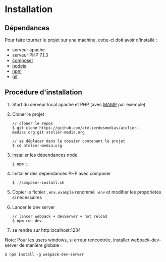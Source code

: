 # Installation

## Dépendances

Pour faire tourner le projet sur une machine, cette-ci doit avoir d'installé :
- serveur apache
- serveur PHP 7.1.3
- [composer](https://getcomposer.org)
- [nodejs](https://nodejs.org)
- [npm](https://npmjs.com) 
- [git](https://git-scm.com)

## Procédure d'installation

1. Start du serveur local apache et PHP (avec [MAMP](https://www.mamp.info/en/downloads/) par exemple)

1. Cloner le projet 

     ```shell
    // cloner le repos
    $ git clone https://github.com/atelierdesmedias/atelier-medias.org.git atelier-media.org
   
    // se déplacer dans le dossier contenant le projet 
    $ cd atelier-media.org 
   
     ```
 
1. Installer les dépendances node

    ```shell
    $ npm i
    ``` 

1. Installer des dependances PHP avec composer    

    ```shell   
    $ ./composer-install.sh
    ``` 

1. Copier le fichier `.env.example` renommé `.env` et modifier les proporiétés si nécessaires
    
1. Lancer le dev server 
 
   ```shell
   // lancer webpack + devServer + hot reload
   $ npm run dev
   ```
   
1. se rendre sur http:localhost:1234

Note: Pour les users windows, si erreur rencontrée, installer webpack-dev-server de manière globale : 

```shell 
$ npm install -g webpack-dev-server
```
